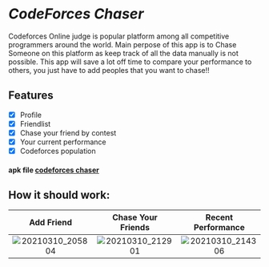 # *CodeForces Chaser*

Codeforces Online judge is popular platform among all competitive programmers around the world. 
Main perpose of this app is to Chase Someone on this platform as keep track of all the data manually is not possible.
This app will save a lot off time to compare your performance to others, you just have to add peoples that you want to chase!!

## Features

* [x] Profile
* [x] Friendlist
* [x] Chase your friend by contest
* [x] Your current performance
* [x] Codeforces population

#### apk file [codeforces chaser](https://github.com/tanimahossain/Code-Forces-Chaser/files/6118739/cf.chaser.zip)

## How it should work:

Add Friend | Chase Your Friends | Recent Performance
:-------------------------:|:-------------------------:|:-------------------------:
![20210310_205804](https://user-images.githubusercontent.com/34402268/110666494-96161e00-81f3-11eb-8fa1-bcc8b8f7e78b.gif)  |  ![20210310_212901](https://user-images.githubusercontent.com/34402268/110686033-1f841b00-8209-11eb-8dca-5f0f523700cf.gif) | ![20210310_214306](https://user-images.githubusercontent.com/34402268/110686043-2317a200-8209-11eb-8803-7ff465e53dfd.gif)



